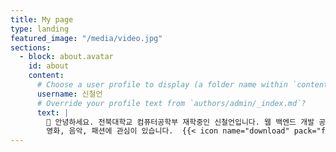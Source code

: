 ```yaml
---
title: My page
type: landing
featured_image: "/media/video.jpg"
sections:
  - block: about.avatar
    id: about
    content:
      # Choose a user profile to display (a folder name within `content/authors/`)
      username: 신철언
      # Override your profile text from `authors/admin/_index.md`?
      text: |
        👋 안녕하세요. 전북대학교 컴퓨터공학부 재학중인 신철언입니다. 웹 백엔드 개발 공부를 하고 있으며,
        영화, 음악, 패션에 관심이 있습니다.  {{< icon name="download" pack="fas" >}} {{< staticref "uploads/resume.pdf" "newtab" >}}Download{{< /staticref >}} my resumé as a PDF.
---
```

